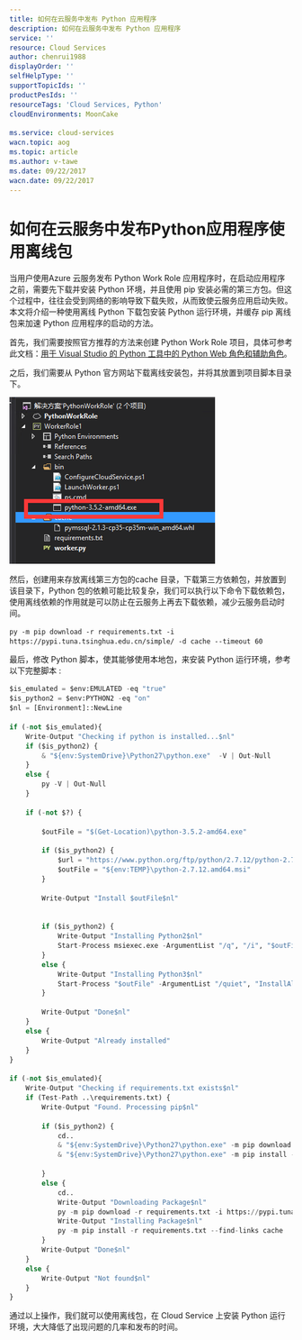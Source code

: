 ```yaml
---
title: 如何在云服务中发布 Python 应用程序
description: 如何在云服务中发布 Python 应用程序
service: ''
resource: Cloud Services
author: chenrui1988
displayOrder: ''
selfHelpType: ''
supportTopicIds: ''
productPesIds: ''
resourceTags: 'Cloud Services, Python'
cloudEnvironments: MoonCake

ms.service: cloud-services
wacn.topic: aog
ms.topic: article
ms.author: v-tawe
ms.date: 09/22/2017
wacn.date: 09/22/2017
---
```

# 如何在云服务中发布Python应用程序使用离线包

当用户使用Azure 云服务发布 Python Work Role 应用程序时，在启动应用程序之前，需要先下载并安装 Python 环境，并且使用 pip 安装必需的第三方包。但这个过程中，往往会受到网络的影响导致下载失败，从而致使云服务应用启动失败。本文将介绍一种使用离线 Python 下载包安装 Python 运行环境，并缓存 pip 离线包来加速 Python 应用程序的启动的方法。

首先，我们需要按照官方推荐的方法来创建 Python Work Role 项目，具体可参考此文档：[用于 Visual Studio 的 Python 工具中的 Python Web 角色和辅助角色](https://docs.azure.cn/zh-cn/cloud-services/cloud-services-python-ptvs)。

之后，我们需要从 Python 官方网站下载离线安装包，并将其放置到项目脚本目录下。

![01](media/aog-cloud-services-deploy-python-project/01.png)

然后，创建用来存放离线第三方包的cache 目录，下载第三方依赖包，并放置到该目录下，Python 包的依赖可能比较复杂，我们可以执行以下命令下载依赖包，使用离线依赖的作用就是可以防止在云服务上再去下载依赖，减少云服务启动时间。

`py -m pip download -r requirements.txt -i https://pypi.tuna.tsinghua.edu.cn/simple/ -d cache --timeout 60`

最后，修改 Python 脚本，使其能够使用本地包，来安装 Python 运行环境，参考以下完整脚本 :

```Python
$is_emulated = $env:EMULATED -eq "true"
$is_python2 = $env:PYTHON2 -eq "on"
$nl = [Environment]::NewLine

if (-not $is_emulated){
    Write-Output "Checking if python is installed...$nl"
    if ($is_python2) {
        & "${env:SystemDrive}\Python27\python.exe"  -V | Out-Null
    }
    else {
        py -V | Out-Null
    }

    if (-not $?) {

        $outFile = "$(Get-Location)\python-3.5.2-amd64.exe"

        if ($is_python2) {
            $url = "https://www.python.org/ftp/python/2.7.12/python-2.7.12.amd64.msi"
            $outFile = "${env:TEMP}\python-2.7.12.amd64.msi"
        }

        Write-Output "Install $outFile$nl"
        

        if ($is_python2) {
			Write-Output "Installing Python2$nl"
            Start-Process msiexec.exe -ArgumentList "/q", "/i", "$outFile", "ALLUSERS=1" -Wait
        }
        else {
			Write-Output "Installing Python3$nl"
            Start-Process "$outFile" -ArgumentList "/quiet", "InstallAllUsers=1" -Wait
        }

        Write-Output "Done$nl"
    }
    else {
        Write-Output "Already installed"
    }
}

if (-not $is_emulated){
    Write-Output "Checking if requirements.txt exists$nl"
    if (Test-Path ..\requirements.txt) {
        Write-Output "Found. Processing pip$nl"

        if ($is_python2) {
			cd..
            & "${env:SystemDrive}\Python27\python.exe" -m pip download -r requirements.txt -i https://pypi.tuna.tsinghua.edu.cn/simple/ -d cache  --timeout 60
			& "${env:SystemDrive}\Python27\python.exe" -m pip install -r requirements.txt --find-links cache

        }
        else {
			cd..
			Write-Output "Downloading Package$nl"
            py -m pip download -r requirements.txt -i https://pypi.tuna.tsinghua.edu.cn/simple/ -d cache --timeout 60
			Write-Output "Installing Package$nl"
			py -m pip install -r requirements.txt --find-links cache
        }
        Write-Output "Done$nl"
    }
    else {
        Write-Output "Not found$nl"
    }
}
```

通过以上操作，我们就可以使用离线包，在 Cloud Service 上安装 Python 运行环境，大大降低了出现问题的几率和发布的时间。
